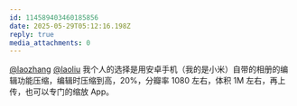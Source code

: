 ```yaml
---
id: 114589403460185856
date: 2025-05-29T05:12:16.198Z
reply: true
media_attachments: 0
---
```


[@laozhang](https://suo.si/@laozhang) [@laoliu](https://l22.org/@laoliu) 我个人的选择是用安卓手机（我的是小米）自带的相册的编辑功能压缩，编辑时压缩到高，20%，分瓣率 1080 左右，体积 1M 左右，再上传，也可以专门的缩放 App。

